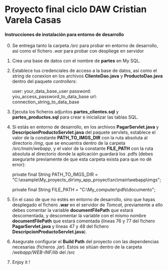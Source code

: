 # Proyecto final ciclo DAW Cristian Varela Casas

#### Instrucciones de instalación para entorno de desarrollo

0. Se entrega tanto la carpeta */src* para probar en entorno de desarrollo, así como el fichero *.war* para probar con despliege en servidor

1. Crea una base de datos con el nombre de **partes** en My SQL.

2. Establece tus credenciales de acceso a la base de datos, así como el string de conexion en los archivos **ClienteDao.java** y **ProductoDao.java** dentro del paquete _controllers_:


    user: your_data_base_user
    password: you_access_password_to_data_base
    url: connection_string_to_data_base

3. Ejecuta los ficheros adjuntos **partes_clientes.sql** y **partes_productos.sql** para crear e inicializar las tablas SQL.

4. Si estás en entorno de desarrollo, en los archivos **PagarServlet.java** y **DescripcionProductoServlet.java** del paquete servlets, establece el valor de la constante **PATH_TO_IMGS_DIR** con la ruta absoluta al directorio _/img_, que se encuentra dentro de la carpeta _/src/main/webapp_, y el valor de la constante **FILE_PATH** con la ruta absoluta al directorio donde la aplicación guardará los .pdfs (debes asegurarte previamente de que esta carpeta exista para que no dé error):


    private final String PATH_TO_IMGS_DIR = "C:\\example\\My_proyects_dir\\my_app_proyect\\src\\main\\webapp\\imgs";

    private final String FILE_PATH = "C:\\My_computer\\pdfs\\documento";

5. En el caso de que no estés en entorno de desarrollo, sino que hayas desplegado el fichero **.war** en el servidor de _Tomcat_, previamente a ello debes comentar la variable **documentFilePath** que estará descomentada, y descomentar la variable con el mismo nombre **documentFilePath** que estará comentada (líneas 76 y 77 del fichero **PagarServlet.java** y líneas 47 y 48 del fichero **DescripcionProductoServlet.java**).

6. Asegurate configurar el **Build Path** del proyecto con las dependencias necesarias (ficheros *.jar*). Estos se sitúan dentro de la carpeta */webapp/WEB-INF/lib* del */src*

7. Enjoy it !
